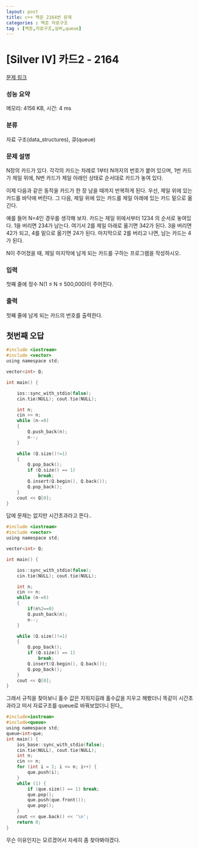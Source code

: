 ```yaml
---
layout: post
title: c++ 백준 2164번 문제
categories : 백준 자료구조
tag : [백준,자료구조,실버,queue]
---
```


# [Silver IV] 카드2 - 2164 

[문제 링크](https://www.acmicpc.net/problem/2164) 

### 성능 요약

메모리: 4156 KB, 시간: 4 ms

### 분류

자료 구조(data_structures), 큐(queue)

### 문제 설명

<p>N장의 카드가 있다. 각각의 카드는 차례로 1부터 N까지의 번호가 붙어 있으며, 1번 카드가 제일 위에, N번 카드가 제일 아래인 상태로 순서대로 카드가 놓여 있다.</p>

<p>이제 다음과 같은 동작을 카드가 한 장 남을 때까지 반복하게 된다. 우선, 제일 위에 있는 카드를 바닥에 버린다. 그 다음, 제일 위에 있는 카드를 제일 아래에 있는 카드 밑으로 옮긴다.</p>

<p>예를 들어 N=4인 경우를 생각해 보자. 카드는 제일 위에서부터 1234 의 순서로 놓여있다. 1을 버리면 234가 남는다. 여기서 2를 제일 아래로 옮기면 342가 된다. 3을 버리면 42가 되고, 4를 밑으로 옮기면 24가 된다. 마지막으로 2를 버리고 나면, 남는 카드는 4가 된다.</p>

<p>N이 주어졌을 때, 제일 마지막에 남게 되는 카드를 구하는 프로그램을 작성하시오.</p>

### 입력 

 <p>첫째 줄에 정수 N(1 ≤ N ≤ 500,000)이 주어진다.</p>

### 출력 

 <p>첫째 줄에 남게 되는 카드의 번호를 출력한다.</p>


## 첫번째 오답
```c
#include <iostream>
#include <vector>
using namespace std;

vector<int> Q;

int main() {

	ios::sync_with_stdio(false);
	cin.tie(NULL); cout.tie(NULL);

	int n;
	cin >> n;
	while (n-=0)
	{
		Q.push_back(n);
		n--;
	}

	while (Q.size()!=1)
	{
		Q.pop_back();
		if (Q.size() == 1)
			break;
		Q.insert(Q.begin(), Q.back());
		Q.pop_back();
	}
	cout << Q[0];	
}
```
답에 문제는 없지만 시간초과라고 뜬다..

```c
#include <iostream>
#include <vector>
using namespace std;

vector<int> Q;

int main() {

	ios::sync_with_stdio(false);
	cin.tie(NULL); cout.tie(NULL);

	int n;
	cin >> n;
	while (n-=0)
	{
		if(n%2==0)
		Q.push_back(n);
		n--;
	}

	while (Q.size()!=1)
	{
		Q.pop_back();
		if (Q.size() == 1)
			break;
		Q.insert(Q.begin(), Q.back());
		Q.pop_back();
	}
	cout << Q[0];	
}
```
그래서 규칙을 찾아보니 홀수 값은 지워지길래 홀수값을 지우고 해봤더니 똑같이 시간초과라고 떠서
자료구조를 queue로 바꿔보았더니 된다,,

```c
#include<iostream>
#include<queue>
using namespace std;
queue<int>que;
int main() {
	ios_base::sync_with_stdio(false);
	cin.tie(NULL), cout.tie(NULL); 
	int n;
	cin >> n;
	for (int i = 1; i <= n; i++) {
		que.push(i);
	}
	while (1) {
		if (que.size() == 1) break;
		que.pop();
		que.push(que.front());
		que.pop();
	}
	cout << que.back() << '\n';
	return 0;
}
```

무슨 이유인지는 모르겠어서 자세히 좀 찾아봐야겠다.